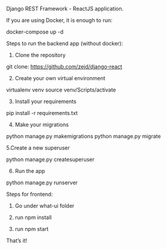 Django REST Framework - ReactJS application.

If you are using Docker, it is enough to run:

docker-compose up -d

Steps to run the backend app (without docker):

1. Clone the repository

git clone: https://github.com/zejd/django-react

2. Create your own virtual environment

virtualenv venv
source venv/Scripts/activate

3. Install your requirements

pip install -r requirements.txt

4. Make your migrations

python manage.py makemigrations
python manage.py migrate

5.Create a new superuser

python manage.py createsuperuser

6. Run the app

python manage.py runserver

Steps for frontend:

1. Go under what-ui folder

2. run npm install

3. run npm start

That’s it!
